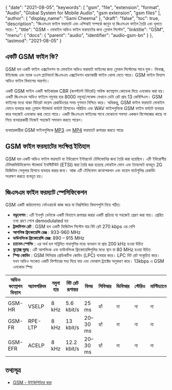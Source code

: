 {
  "date": "2021-08-05",
  "keywords": [
    "gsm",
    "file",
    "extension",
    "format",
    "Audio",
    "Global System for Mobile Audio",
    "gsm extension",
    "gsm files"
  ],
  "author": {
    "display_name": "Sami Cheema"
  },
  "draft": "false",
  "toc": true,
  "description": "জিএসএম ফাইল ফরম্যাট এবং এপিআই সম্পর্কে জানুন যা জিএসএম ফাইল তৈরি এবং খুলতে পারে।",
  "title": "GSM - মোবাইল অডিও ফাইল ফরম্যাটের জন্য গ্লোবাল সিস্টেম",
  "linktitle": "GSM",
  "menu": {
    "docs": {
      "parent": "audio",
      "identifier": "audio-gsm-bn"
    }
  },
  "lastmod": "2021-08-05"
}

## একটি GSM ফাইল কি?

GSM হল একটি ফাইল এক্সটেনশন যা মোবাইল অডিও ফরম্যাট ফাইলের জন্য গ্লোবাল সিস্টেমের সাথে যুক্ত। লিনাক্স, উইন্ডোজ এবং ম্যাক ওএস প্ল্যাটফর্মে জিএসএম এক্সটেনশন ধারণকারী ফাইল খোলা যেতে পারে। GSM ফাইল বিন্যাস অডিও ফাইল বিভাগের অন্তর্গত।

একটি GSM ফাইল একটি ক্ষতিকারক CBR (কনস্ট্যান্ট বিটরেট) সাউন্ড কম্প্রেশন কোডেক দিয়ে এনকোড করা হয়। একটি জিএসএম অডিও ফাইলে নমুনার হার 8000 নমুনা/সেকেন্ড যেখানে ডেটা রেট প্রায় 13 কেবিপিএস। GSM ফাইলের মধ্যে থাকা বিটরেট ভয়েস রেকর্ডিংয়ের সময় গুণমান নিশ্চিত করে। অধিকন্তু, GSM ফাইল ফরম্যাট মোবাইল ফোনে ব্যবহার করা গ্লোবাল স্ট্যান্ডার্ড ফর্ম্যাট হিসাবেও পরিচিত এবং WAV ফাইলগুলিকে GSM ফাইল ফর্ম্যাট ব্যবহার করে সহজেই এনকোড করা যেতে পারে। একটি জিএসএম ফাইলের সাথে যেকোনো সমস্যা একজন বিশেষজ্ঞের কাছে না গিয়ে ব্যবহারকারী নিজেই সহজেই সমাধান করতে পারেন।

ব্যবহারকারীরা GSM ফাইলগুলিকে [MP3](/audio/mp3/) এবং [MP4](/video/mp4/) ফরম্যাটে রূপান্তর করতে পারে৷

## GSM ফাইল ফরম্যাটের সংক্ষিপ্ত ইতিহাস

GSM হল একটি অডিও ফাইল ফরম্যাট যা ইউরোপে ইন্টারনেট টেলিফোনির জন্য তৈরি করা হয়েছিল। এটি ইউরোপীয় টেলিকমিউনিকেশন স্ট্যান্ডার্ড ইনস্টিটিউট (ETSI) দ্বারা তৈরি করা হয়েছে মোবাইল ফোন এবং ট্যাবলেটে ব্যবহৃত 2G ডিজিটাল সেলুলার হিসাবে ব্যবহার করার জন্য। আজ এটি টেলিফোন কথোপকথন এবং ভয়েস বার্তাগুলির রেকর্ডিং সংরক্ষণ করতে ব্যবহৃত হয়।

## জিএসএম ফাইল ফরম্যাট স্পেসিফিকেশন ##

GSM একটি কাঠামোগত নেটওয়ার্কে কাজ করে যা নিম্নলিখিত বিভাগগুলি নিয়ে গঠিত:

- **মডুলেশন** : এটি ইনপুট ডেটাকে একটি বিন্যাসে রূপান্তর করার একটি প্রক্রিয়া যা সহজেই প্রেরণ করা যায়। প্রেরিত তথ্য গ্রহণ শেষে demodulated হয়
- **ট্রান্সমিশন রেট** : GSM হল একটি ডিজিটাল সিস্টেম যার বিট রেট 270 kbps এর বেশি
- **আপলিঙ্ক ফ্রিকোয়েন্সি রেঞ্জ** : 933-960 MHz
- **ডাউনলিংক ফ্রিকোয়েন্সি রেঞ্জ**: 890 – 915 MHz
- **চ্যানেল স্পেসিং** : এর অর্থ হল সন্নিহিত বাধাগুলির মধ্যে ব্যবধান যা প্রায় 200 kHz হওয়া উচিত
- **ডুপ্লেক্স দূরত্ব** : এটি আপলিংক এবং ডাউনলিংক ফ্রিকোয়েন্সিগুলির মধ্যে স্থান যা 80 MHz হওয়া উচিত
- **স্পিচ কোডিং** : GSM লিনিয়ার প্রেডিকটিভ কোডিং (LPC) ব্যবহার করে। LPC বিট রেট সংকুচিত করে। যখন অডিও সংকেত একটি ফিল্টারের মধ্য দিয়ে যায় এবং ভোকাল ট্র্যাক্টের অনুকরণ করে। 13kbps এ GSM এনকোড স্পিচ

| অডিও কম্প্রেশন বিন্যাস | অ্যালগরিদম | নমুনা হার | বিট রেট রূপান্তর | বিলম্ব | সিবিআর | ভিবিআর | স্টেরিও | মাল্টিচ্যানেল |
| ------------------------ | --------- | ----------- | ------------------ | -------- | --- | --- | ------ | ------------ |
| |
| GSM-HR | VSELP | 8 kHz | 5.6 kbit/s | 25 ms | হ্যাঁ | না | না | না |
| GSM-FR | RPE-LTP | 8 kHz | 13 kbit/s | 20–30 ms | হ্যাঁ | না | না | না |
| GSM-EFR | ACELP | 8 kHz | 12.2 kbit/s | 20–30 ms | হ্যাঁ | না | না | না |

## তথ্যসূত্র ##

* [GSM - উইকিপিডিয়া দ্বারা](https://en.wikipedia.org/wiki/Comparison_of_audio_coding_formats)


